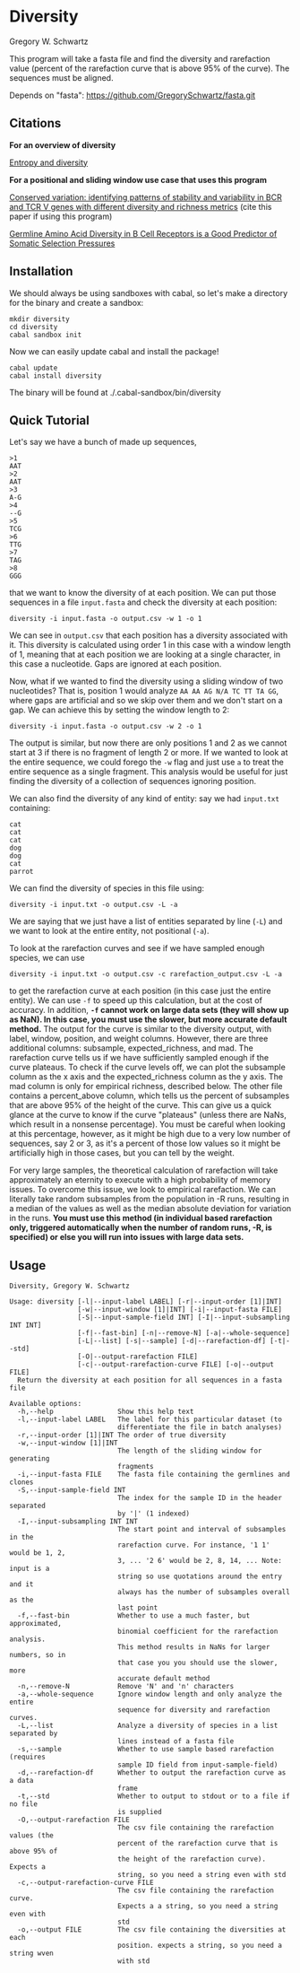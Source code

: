 Diversity
=========

Gregory W. Schwartz

This program will take a fasta file and find the diversity and rarefaction value
(percent of the rarefaction curve that is above 95% of the curve). The sequences
must be aligned.

Depends on "fasta": https://github.com/GregorySchwartz/fasta.git 

## Citations

**For an overview of diversity**

[Entropy and diversity](http://onlinelibrary.wiley.com/doi/10.1111/j.2006.0030-1299.14714.x/abstract)

**For a positional and sliding window use case that uses this program**

[Conserved variation: identifying patterns of stability and variability in BCR
and TCR V genes with different diversity and richness metrics](http://www.ncbi.nlm.nih.gov/pubmed/23735612) (cite this paper if using this program)

[Germline Amino Acid Diversity in B Cell Receptors is a Good Predictor of
Somatic Selection Pressures](http://www.ncbi.nlm.nih.gov/pubmed/24265630)

## Installation

We should always be using sandboxes with cabal, so let's make a directory for
the binary and create a sandbox:

```
mkdir diversity
cd diversity
cabal sandbox init
```

Now we can easily update cabal and install the package!

```
cabal update
cabal install diversity
```

The binary will be found at ./.cabal-sandbox/bin/diversity

## Quick Tutorial

Let's say we have a bunch of made up sequences,

```
>1
AAT
>2
AAT
>3
A-G
>4
--G
>5
TCG
>6
TTG
>7
TAG
>8
GGG
```

that we want to know the diversity of at each position. We can put those
sequences in a file `input.fasta` and check the diversity at each position:

```
diversity -i input.fasta -o output.csv -w 1 -o 1
```

We can see in `output.csv` that each position has a diversity associated with
it. This diversity is calculated using order 1 in this case with a window length
of 1, meaning that at each position we are looking at a single character, in
this case a nucleotide. Gaps are ignored at each position.

Now, what if we wanted to find the diversity using a sliding window of two
nucleotides? That is, position 1 would analyze `AA AA AG N/A TC TT TA GG`, where
gaps are artificial and so we skip over them and we don't start on a gap. We can
achieve this by setting the window length to 2:

```
diversity -i input.fasta -o output.csv -w 2 -o 1
```

The output is similar, but now there are only positions 1 and 2 as we cannot
start at 3 if there is no fragment of length 2 or more. If we wanted to look at
the entire sequence, we could forego the `-w` flag and just use `a` to treat the
entire sequence as a single fragment. This analysis would be useful for just
finding the diversity of a collection of sequences ignoring position.

We can also find the diversity of any kind of entity: say we had `input.txt`
containing:

```
cat
cat
cat
dog
dog
cat
parrot
```

We can find the diversity of species in this file using:

```
diversity -i input.txt -o output.csv -L -a
```

We are saying that we just have a list of entities separated by line (`-L`) and
we want to look at the entire entity, not positional (`-a`).

To look at the rarefaction curves and see if we have sampled enough species, we
can use

```
diversity -i input.txt -o output.csv -c rarefaction_output.csv -L -a
```

to get the rarefaction curve at each position (in this case just the entire
entity). We can use `-f` to speed up this calculation, but at the cost of
accuracy. In addition, **`-f` cannot work on large data sets (they will show up
as NaN). In this case, you must use the slower, but more accurate default
method.** The output for the curve is similar to the diversity output, with
label, window, position, and weight columns. However, there are three additional
columns: subsample, expected_richness, and mad. The rarefaction curve tells us if we have
sufficiently sampled enough if the curve plateaus. To check if the curve levels
off, we can plot the subsample column as the x axis and the expected_richness
column as the y axis. The mad column is only for empirical richness, described
below. The other file contains a percent_above column, which
tells us the percent of subsamples that are above 95% of the height of the
curve. This can give us a quick glance at the curve to know if the curve
"plateaus" (unless there are NaNs, which result in a nonsense percentage). You
must be careful when looking at this percentage, however, as it might be high
due to a very low number of sequences, say 2 or 3, as it's a percent of those
low values so it might be artificially high in those cases, but you can tell by
the weight.

For very large samples, the theoretical calculation of rarefaction will take
approximately an eternity to execute with a high probability of memory issues.
To overcome this issue, we look to empirical rarefaction. We can literally take
random subsamples from the population in -R runs, resulting in a median of the
values as well as the median absolute deviation for variation in the runs. **You
must use this method (in individual based rarefaction only, triggered
automatically when the number of random runs, -R, is specified) or else you will
run into issues with large data sets.**

## Usage

```
Diversity, Gregory W. Schwartz

Usage: diversity [-l|--input-label LABEL] [-r|--input-order [1]|INT]
                 [-w|--input-window [1]|INT] [-i|--input-fasta FILE]
                 [-S|--input-sample-field INT] [-I|--input-subsampling INT INT]
                 [-f|--fast-bin] [-n|--remove-N] [-a|--whole-sequence]
                 [-L|--list] [-s|--sample] [-d|--rarefaction-df] [-t|--std]
                 [-O|--output-rarefaction FILE]
                 [-c|--output-rarefaction-curve FILE] [-o|--output FILE]
  Return the diversity at each position for all sequences in a fasta file

Available options:
  -h,--help                Show this help text
  -l,--input-label LABEL   The label for this particular dataset (to
                           differentiate the file in batch analyses)
  -r,--input-order [1]|INT The order of true diversity
  -w,--input-window [1]|INT
                           The length of the sliding window for generating
                           fragments
  -i,--input-fasta FILE    The fasta file containing the germlines and clones
  -S,--input-sample-field INT
                           The index for the sample ID in the header separated
                           by '|' (1 indexed)
  -I,--input-subsampling INT INT
                           The start point and interval of subsamples in the
                           rarefaction curve. For instance, '1 1' would be 1, 2,
                           3, ... '2 6' would be 2, 8, 14, ... Note: input is a
                           string so use quotations around the entry and it
                           always has the number of subsamples overall as the
                           last point
  -f,--fast-bin            Whether to use a much faster, but approximated,
                           binomial coefficient for the rarefaction analysis.
                           This method results in NaNs for larger numbers, so in
                           that case you you should use the slower, more
                           accurate default method
  -n,--remove-N            Remove 'N' and 'n' characters
  -a,--whole-sequence      Ignore window length and only analyze the entire
                           sequence for diversity and rarefaction curves.
  -L,--list                Analyze a diversity of species in a list separated by
                           lines instead of a fasta file
  -s,--sample              Whether to use sample based rarefaction (requires
                           sample ID field from input-sample-field)
  -d,--rarefaction-df      Whether to output the rarefaction curve as a data
                           frame
  -t,--std                 Whether to output to stdout or to a file if no file
                           is supplied
  -O,--output-rarefaction FILE
                           The csv file containing the rarefaction values (the
                           percent of the rarefaction curve that is above 95% of
                           the height of the rarefaction curve). Expects a
                           string, so you need a string even with std
  -c,--output-rarefaction-curve FILE
                           The csv file containing the rarefaction curve.
                           Expects a a string, so you need a string even with
                           std
  -o,--output FILE         The csv file containing the diversities at each
                           position. expects a string, so you need a string wven
                           with std
```
